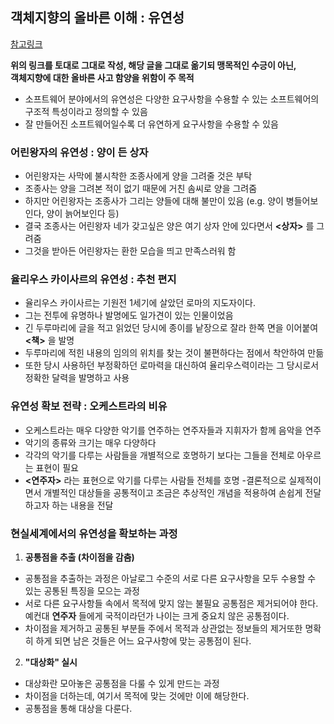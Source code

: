 ## 객체지향의 올바른 이해 : 유연성

[참고링크](https://effectiveprogramming.tistory.com/entry/%EA%B0%9D%EC%B2%B4%EC%A7%80%ED%96%A5%EC%9D%98-%EC%98%AC%EB%B0%94%EB%A5%B8-%EC%9D%B4%ED%95%B4-%EC%9C%A0%EC%97%B0%EC%84%B1?category=660012)

__위의 링크를 토대로 그대로 작성, 해당 글을 그대로 옮기되 맹목적인 수긍이 아닌,__   
__객체지향에 대한 올바른 사고 함양을 위함이 주 목적__   
   
- 소프트웨어 분야에서의 유연성은 다양한 요구사항을 수용할 수 있는 소프트웨어의 구조적 특성이라고 정의할 수 있음
- 잘 만들어진 소프트웨어일수록 더 유연하게 요구사항을 수용할 수 있음

### 어린왕자의 유연성 : 양이 든 상자
- 어린왕자는 사막에 불시착한 조종사에게 양을 그려줄 것은 부탁
- 조종사는 양을 그려본 적이 없기 때문에 거친 솜씨로 양을 그려줌
- 하지만 어린왕자는 조종사가 그리는 양들에 대해 불만이 있음 (e.g. 양이 병들어보인다, 양이 늙어보인다 등)
- 결국 조종사는 어린왕자 네가 갖고싶은 양은 여기 상자 안에 있다면서 __<상자>__ 를 그려줌
- 그것을 받아든 어린왕자는 환한 모습을 띄고 만족스러워 함

### 율리우스 카이사르의 유연성 : 추천 편지
- 율리우스 카이사르는 기원전 1세기에 살았던 로마의 지도자이다.
- 그는 전투에 유명하나 발명에도 일가견이 있는 인물이었음
- 긴 두루마리에 글을 적고 읽었던 당시에 종이를 낱장으로 잘라 한쪽 면을 이어붙여 __<책>__ 을 발명
- 두루마리에 적힌 내용의 임의의 위치를 찾는 것이 불편하다는 점에서 착안하여 만듦
- 또한 당시 사용하던 부정확하던 로마력을 대신하여 율리우스력이라는 그 당시로서 정확한 달력을 발명하고 사용

### 유연성 확보 전략 : 오케스트라의 비유
- 오케스트라는 매우 다양한 악기를 연주하는 연주자들과 지휘자가 함께 음악을 연주
- 악기의 종류와 크기는 매우 다양하다
- 각각의 악기를 다루는 사람들을 개별적으로 호명하기 보다는 그들을 전체로 아우르는 표현이 필요
- __<연주자>__ 라는 표현으로 악기를 다루는 사람들 전체를 호명
-결론적으로 실제적이면서 개별적인 대상들을 공통적이고 조금은 추상적인 개념을 적용하여 손쉽게 전달하고자 하는 내용을 전달

### 현실세계에서의 유연성을 확보하는 과정
1. __공통점을 추출 (차이점을 감춤)__
  - 공통점을 추출하는 과정은 아날로그 수준의 서로 다른 요구사항을 모두 수용할 수 있는 공통된 특징을 모으는 과정
  - 서로 다른 요구사항들 속에서 목적에 맞지 않는 불필요 공통점은 제거되어야 한다. 예컨대 __연주자__ 들에게 국적이라던가 나이는 크게 중요치 않은 공통점이다.
  - 차이점을 제거하고 공통된 부분들 주에서 목적과 상관없는 정보들의 제거또한 명확히 하게 되면 남은 것들은 어느 요구사항에 맞는 공통점이 된다.
2. __"대상화" 실시__
  - 대상화란 모아놓은 공통점을 다룰 수 있게 만드는 과정
  - 차이점을 더하는데, 여기서 목적에 맞는 것에만 이에 해당한다.
  - 공통점을 통해 대상을 다룬다.
